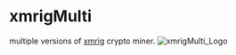 # xmrigMulti
multiple versions of [xmrig](https://github.com/xmrig/xmrig) crypto miner.
![xmrigMulti_Logo](https://github.com/UnLuckyLust/xmrigMulti/assets/104845736/e9942c5d-4148-474e-b715-fd24a0ea2d10)
